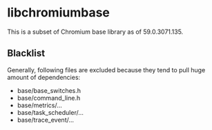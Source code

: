 libchromiumbase
===============

This is a subset of Chromium base library as of 59.0.3071.135.

Blacklist
---------

Generally, following files are excluded because they tend to pull huge amount of dependencies:

- base/base_switches.h
- base/command_line.h
- base/metrics/...
- base/task_scheduler/...
- base/trace_event/...
